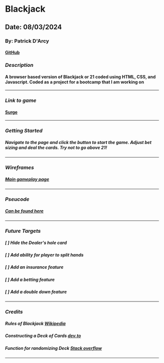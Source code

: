 # Blackjack

## Date: 08/03/2024

### By: Patrick D'Arcy

#### [GitHub](https://github.com/rela7e) 

### **_Description_**

#### A browser based version of Blackjack or 21 coded using HTML, CSS, and Javascript. Coded as a project for a bootcamp that I am working on

---


### **_Link to game_**

#### [Surge](https://pdarcy-blackjack.surge.sh/)

---

### **_Getting Started_**

##### Navigate to the page and click the button to start the game. Adjust bet sizing and deal the cards. Try not to go above 21!


---

### **_Wireframes_**

##### [Main gameplay page](https://wireframe.cc/rUHA4m)

---

### **_Pseucode_**

##### [Can be found here](./pseudocode.txt)

---

### **_Future Targets_**

##### [ ] Hide the Dealer's hole card
##### [ ] Add ability for player to split hands
##### [ ] Add an insurance feature
##### [ ] Add a betting feature
##### [ ] Add a double down feature

---

### **_Credits_**

##### Rules of Blackjack [Wikipedia](https://en.wikipedia.org/wiki/Blackjack)
##### Constructing a Deck of Cards [dev.to](https://dev.to/michaelburrows/create-a-random-playing-card-generator-with-javascript-1k7k)
##### Function for randomizing Deck [Stack overflow](https://stackoverflow.com/questions/2450954/how-to-randomize-shuffle-a-javascript-array)

---
